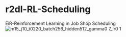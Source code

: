 # r2dl-RL-Scheduling
EiR-Reinforcement Learning in Job Shop Scheduling![m15_j10_t0220_batch256_hidden512_gamma0 7_lr0 1](results/m15_j10_t0220_batch256_hidden512_gamma0.7_lr0.1.gif)

